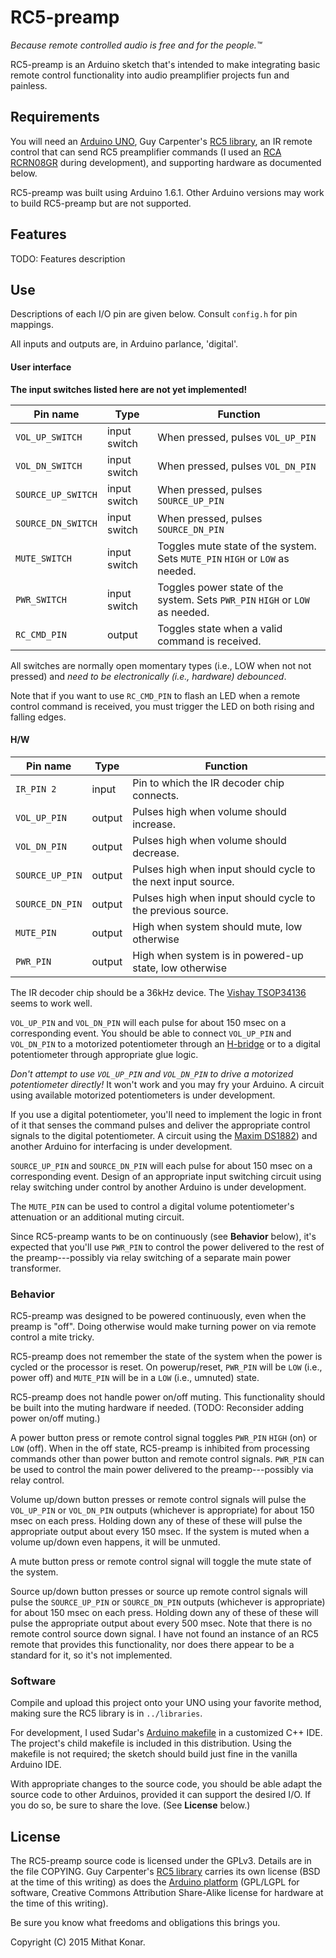RC5-preamp
==========
_Because remote controlled audio is free and for the people.™_

RC5-preamp is an Arduino sketch that's intended to make integrating basic 
remote control functionality into audio preamplifier projects fun and painless.

Requirements
------------
You will need an [Arduino UNO](http://www.arduino.cc/en/Main/arduinoBoardUno), 
Guy Carpenter's [RC5 library](https://github.com/guyc/RC5), an IR remote 
control that can send RC5 preamplifier commands (I used an 
[RCA RCRN08GR](http://www.rcaaudiovideo.com/remotes/6-8-devices/?sku=RCRN08GR) 
during development), and supporting hardware as documented below.

RC5-preamp was built using Arduino 1.6.1. Other Arduino versions may work to
build RC5-preamp but are not supported.

Features
--------
TODO: Features description

Use
---
Descriptions of each I/O pin are given below. Consult `config.h` for pin
mappings. 

All inputs and outputs are, in Arduino parlance, 'digital'.

#### User interface

**The input switches listed here are not yet implemented!**

Pin name           | Type         | Function
------------------ | ------------ | -------------------------------
`VOL_UP_SWITCH`    | input switch | When pressed, pulses `VOL_UP_PIN`
`VOL_DN_SWITCH`    | input switch | When pressed, pulses `VOL_DN_PIN`
`SOURCE_UP_SWITCH` | input switch | When pressed, pulses `SOURCE_UP_PIN`
`SOURCE_DN_SWITCH` | input switch | When pressed, pulses `SOURCE_DN_PIN`
`MUTE_SWITCH`      | input switch | Toggles mute state of the system. Sets `MUTE_PIN` `HIGH` or `LOW` as needed.
`PWR_SWITCH`       | input switch | Toggles power state of the system. Sets `PWR_PIN` `HIGH` or `LOW` as needed.
`RC_CMD_PIN`       | output       | Toggles state when a valid command is received.

All switches are normally open momentary types (i.e., LOW when not not pressed) 
and _need to be electronically (i.e., hardware) debounced_.

Note that if you want to use `RC_CMD_PIN` to flash an LED when a remote control 
command is received, you must trigger the LED on both rising and falling edges.

#### H/W

Pin name           | Type   | Function
------------------ | ------ | -------------------------------
`IR_PIN 2`         | input  | Pin to which the IR decoder chip connects.
`VOL_UP_PIN`       | output | Pulses high when volume should increase.
`VOL_DN_PIN`       | output | Pulses high when volume should decrease.
`SOURCE_UP_PIN`    | output | Pulses high when input should cycle to the next input source.
`SOURCE_DN_PIN`    | output | Pulses high when input should cycle to the previous source.
`MUTE_PIN`         | output | High when system should mute, low otherwise
`PWR_PIN`          | output | High when system is in powered-up state, low otherwise

The IR decoder chip should be a 36kHz
device. The [Vishay TSOP34136](http://www.vishay.com/docs/82490/tsop321.pdf)
seems to work well.

`VOL_UP_PIN` and `VOL_DN_PIN` will each pulse for about 150 msec on a 
corresponding event. You should be able to connect `VOL_UP_PIN` and 
`VOL_DN_PIN` to a motorized potentiometer through an 
[H-bridge](http://en.wikipedia.org/wiki/H_bridge) or to a digital 
potentiometer through appropriate glue logic.

_Don't attempt to use `VOL_UP_PIN` and `VOL_DN_PIN` to drive a motorized 
potentiometer directly!_ It won't work and you may fry your Arduino. A circuit 
using available motorized potentiometers is under development.

If you use a digital potentiometer, you'll need to implement the logic in front
of it that senses the command pulses and deliver the appropriate control
signals to the digital potentiometer. A circuit using the
[Maxim DS1882](http://www.maximintegrated.com/en/products/analog/data-converters/digital-potentiometers/DS1882.html/tb_tab0)) 
and another Arduino for interfacing is under development.

`SOURCE_UP_PIN` and `SOURCE_DN_PIN` will each pulse for about 150 msec on a
corresponding event. Design of an appropriate input switching circuit using 
relay switching under control by another Arduino is under development.

The `MUTE_PIN` can be used to control a digital volume potentiometer's 
attenuation or an additional muting circuit.

Since RC5-preamp wants to be on continuously (see **Behavior** below), it's 
expected that you'll use `PWR_PIN` to control the power delivered to the rest 
of the preamp---possibly via relay switching of a separate main power 
transformer.

### Behavior
RC5-preamp was designed to be powered continuously, even when the preamp is 
"off". Doing otherwise would make turning power on via remote control a mite
tricky.

RC5-preamp does not remember the state of the system when the power is cycled 
or the processor is reset. On powerup/reset, `PWR_PIN` will be `LOW`
(i.e., power off) and `MUTE_PIN` will be in a `LOW` (i.e., umnuted) state.

RC5-preamp does not handle power on/off muting. This functionality should be 
built into the muting hardware if needed. (TODO: Reconsider adding power on/off 
muting.)

A power button press or remote control signal toggles `PWR_PIN` `HIGH` (on) or 
`LOW` (off).  When in the off state, RC5-preamp is inhibited from processing 
commands other than power button and remote control signals. `PWR_PIN` can be 
used to control the main power delivered to the preamp---possibly via relay
control.

Volume up/down button presses or remote control signals will pulse the 
`VOL_UP_PIN` or `VOL_DN_PIN` outputs (whichever is appropriate) for
about 150 msec on each press. Holding down any of these of these will pulse
the appropriate output about every 150 msec. If the system is muted when a 
volume up/down even happens, it will be unmuted.

A mute button press or remote control signal will toggle the mute state of the
system.

Source up/down button presses or source up remote control signals will pulse
the `SOURCE_UP_PIN` or `SOURCE_DN_PIN` outputs (whichever is appropriate) for
about 150 msec on each press. Holding down any of these of these will pulse
the appropriate output about every 500 msec. Note that there is no remote 
control source down signal. I have not found an instance of an RC5 remote that 
provides  this  functionality, nor does there appear to be a standard for it, 
so it's not implemented.

### Software 
Compile and upload this project onto your UNO using your favorite method, 
making sure the  RC5 library is in `../libraries`.

For development, I used Sudar's 
[Arduino makefile](https://github.com/sudar/Arduino-Makefile) in a customized 
C++ IDE. The project's child makefile is included in this distribution. Using
the makefile is not required; the sketch should build just fine in the vanilla 
Arduino IDE.

With appropriate changes to the source code, you should be able adapt the 
source code to other Arduinos, provided it can support the desired I/O. If you
do so, be sure to share the love. (See **License** below.)

License
-------
The RC5-preamp source code is licensed under the GPLv3. Details are in 
the file COPYING. Guy Carpenter's [RC5 library](https://github.com/guyc/RC5) 
carries its own license (BSD at the time of this writing) as does the
[Arduino platform](http://arduino.cc/en/Main/FAQ) (GPL/LGPL for software, 
Creative Commons Attribution Share-Alike license for hardware at the time of 
this writing).

Be sure you know what freedoms and obligations this brings you.

Copyright (C) 2015 Mithat Konar.
